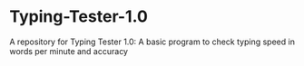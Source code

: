 # Typing-Tester-1.0
 A repository for Typing Tester 1.0: A basic program to check typing speed in words per minute and accuracy

